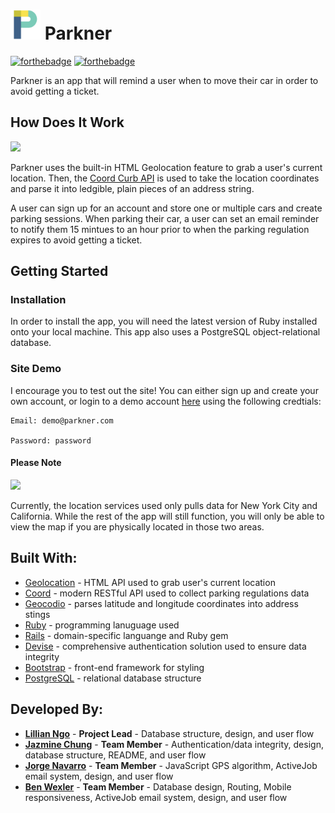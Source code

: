 # <img src="https://github.com/Chungzilla/parkner/blob/master/app/assets/images/parkner_p.PNG" width="48"> Parkner
[![forthebadge](https://forthebadge.com/images/badges/made-with-ruby.svg)](https://forthebadge.com) 
[![forthebadge](https://forthebadge.com/images/badges/made-with-javascript.svg)](https://forthebadge.com)

Parkner is an app that will remind a user when to move their car in order to avoid getting a ticket.

## How Does It Work
<img src="https://media.giphy.com/media/k6NCuY77bCFU6ZQTZF/giphy.gif">

Parkner uses the built-in HTML Geolocation feature to grab a user's current location. Then, the [Coord Curb API](https://coord.co/docs/searchcurbs) is used to take the location coordinates and parse it into ledgible, plain pieces of an address string. 

A user can sign up for an account and store one or multiple cars and create parking sessions. When parking their car, a user can set an email reminder to notify them 15 mintues to an hour prior to when the parking regulation expires to avoid getting a ticket.

## Getting Started

### Installation
In order to install the app, you will need the latest version of Ruby installed onto your local machine. This app also uses a PostgreSQL object-relational database.

### Site Demo
I encourage you to test out the site! You can either sign up and create your own account, or login to a demo account [here](https://rocky-journey-32777.herokuapp.com/) using the following credtials:

```
Email: demo@parkner.com

Password: password
```

#### Please Note

<img src="https://media.giphy.com/media/VYYVEWEeSdYwo/giphy.gif">

Currently, the location services used only pulls data for New York City and California. While the rest of the app will still function, you will only be able to view the map if you are physically located in those two areas.

## Built With:
- [Geolocation](https://developer.mozilla.org/en-US/docs/Web/API/Geolocation_API) - HTML API used to grab user's current location
- [Coord](https://coord.co/docs/searchcurbs) - modern RESTful API used to collect parking regulations data
- [Geocodio](https://www.geocod.io/) - parses latitude and longitude coordinates into address stings
- [Ruby](https://www.ruby-lang.org/en/) - programming lanuguage used 
- [Rails](https://rubyonrails.org/) - domain-specific languange and Ruby gem
- [Devise](https://github.com/plataformatec/devise) - comprehensive authentication solution used to ensure data integrity
- [Bootstrap](https://github.com/twbs/bootstrap-rubygem) - front-end framework for styling
- [PostgreSQL](https://www.postgresql.org/) - relational database structure

## Developed By:
- [**Lillian Ngo**](https://github.com/ngolilli94) - **Project Lead** - Database structure, design, and user flow
- [**Jazmine Chung**](https://github.com/chungzilla) - **Team Member** - Authentication/data integrity, design, database structure, README, and user flow
- [**Jorge Navarro**](https://github.com/Jnavarr56) - **Team Member** - JavaScript GPS algorithm, ActiveJob email system, design, and user flow
- [**Ben Wexler**](https://github.com/benjwexler) - **Team Member** - Database design, Routing, Mobile responsiveness, ActiveJob email system, design, and user flow
